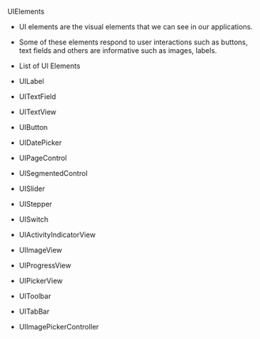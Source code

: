  UIElements
* UI elements are the visual elements that we can see in our applications. 
* Some of these elements respond to user interactions such as buttons, text fields and others are informative such as images, labels.

* List of UI Elements
* UILabel
* UITextField
* UITextView
* UIButton
* UIDatePicker
* UIPageControl
* UISegmentedControl
* UISlider
* UIStepper
* UISwitch
* UIActivityIndicatorView
* UIImageView
* UIProgressView
* UIPickerView
* UIToolbar
* UITabBar
* UIImagePickerController
